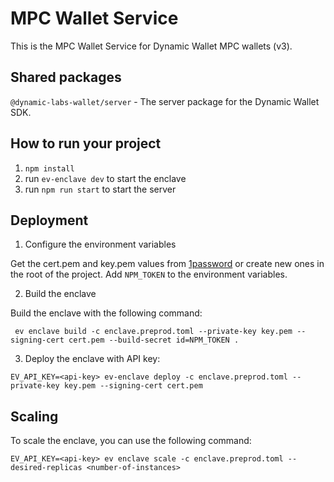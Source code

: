 # MPC Wallet Service

This is the MPC Wallet Service for Dynamic Wallet MPC wallets (v3).

## Shared packages

`@dynamic-labs-wallet/server` - The server package for the Dynamic Wallet SDK.

## How to run your project

1. `npm install`
2. run `ev-enclave dev` to start the enclave
3. run `npm run start` to start the server

## Deployment

1. Configure the environment variables

Get the cert.pem and key.pem values from [1password](https://dynamiclabs.1password.com/app#/rhp23qqkejew7hlnibh5gx2mja/Search/rhp23qqkejew7hlnibh5gx2mjax3lh7sxyl3q2dtq2pmvckxqy7u?itemListId=deploy) or create new ones in the root of the project. Add `NPM_TOKEN` to the environment variables.

2. Build the enclave

Build the enclave with the following command:

```
 ev enclave build -c enclave.preprod.toml --private-key key.pem --signing-cert cert.pem --build-secret id=NPM_TOKEN .
```

3. Deploy the enclave with API key:

```
EV_API_KEY=<api-key> ev-enclave deploy -c enclave.preprod.toml --private-key key.pem --signing-cert cert.pem
```

## Scaling

To scale the enclave, you can use the following command:

```
EV_API_KEY=<api-key> ev enclave scale -c enclave.preprod.toml --desired-replicas <number-of-instances>
```
